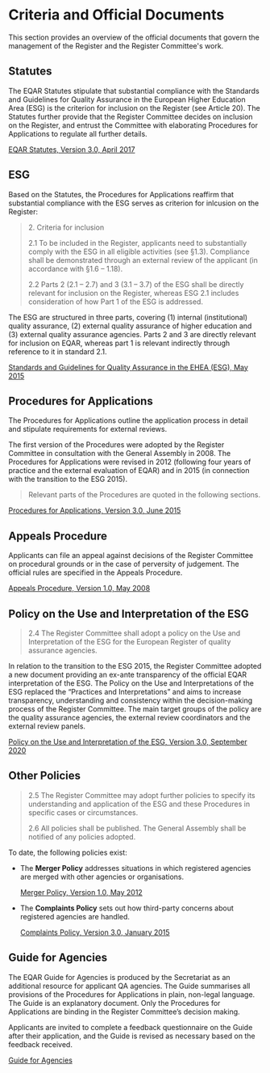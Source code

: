 # Criteria and Official Documents

This section provides an overview of the official documents that govern the management of the Register and the Register Committee's work.

## Statutes

The EQAR Statutes stipulate that substantial compliance with the Standards and Guidelines for Quality Assurance in the European Higher Education Area (ESG) is the criterion for inclusion on the Register (see Article 20). The Statutes further provide that the Register Committee decides on inclusion on the Register, and entrust the Committee with elaborating Procedures for Applications to regulate all further details.

[EQAR Statutes, Version 3.0, April 2017](https://www.eqar.eu/about/official-documents/#statutes-articles-of-association)

## ESG

Based on the Statutes, the Procedures for Applications reaffirm that substantial compliance with the ESG serves as criterion for inlcusion on the Register:

> 2\. Criteria for inclusion
> 
> 2.1 To be included in the Register, applicants need to substantially comply with the ESG in all eligible activities (see §1.3). Compliance shall be demonstrated through an external review of the applicant (in accordance with §1.6 – 1.18).
> 
> 2.2 Parts 2 (2.1 – 2.7) and 3 (3.1 – 3.7) of the ESG shall be directly relevant for inclusion on the Register, whereas ESG 2.1 includes consideration of how Part 1 of the ESG is addressed.

The ESG are structured in three parts, covering (1) internal (institutional) quality assurance, (2) external quality assurance of higher education and (3) external quality assurance agencies. Parts 2 and 3 are directly relevant for inclusion on EQAR, whereas part 1 is relevant indirectly through reference to it in standard 2.1.

[Standards and Guidelines for Quality Assurance in the EHEA (ESG), May 2015](https://www.eqar.eu/kb/esg/)

## Procedures for Applications

The Procedures for Applications outline the application process in detail and stipulate requirements for external reviews.

The first version of the Procedures were adopted by the Register Committee in consultation with the General Assembly in 2008. The Procedures for Applications were revised in 2012 (following four years of practice and the external evaluation of EQAR) and in 2015 (in connection with the transition to the ESG 2015).

> Relevant parts of the Procedures are quoted in the following sections.

[Procedures for Applications, Version 3.0, June 2015](https://www.eqar.eu/about/official-documents/#procedures-for-applications)

## Appeals Procedure

Applicants can file an appeal against decisions of the Register Committee on procedural grounds or in the case of perversity of judgement. The official rules are specified in the Appeals Procedure.

[Appeals Procedure, Version 1.0, May 2008](https://www.eqar.eu/about/official-documents/#appeals-procedure)

## Policy on the Use and Interpretation of the ESG

> 2.4 The Register Committee shall adopt a policy on the Use and Interpretation of the ESG for the European Register of quality assurance agencies.

In relation to the transition to the ESG 2015, the Register Committee adopted a new document providing an ex-ante transparency of the official EQAR interpretation of the ESG. The Policy on the Use and Interpretations of the ESG replaced the “Practices and Interpretations” and aims to increase transparency, understanding and consistency within the decision-making process of the Register Committee. The main target groups of the policy are the quality assurance agencies, the external review coordinators and the external review panels.

[Policy on the Use and Interpretation of the ESG, Version 3.0, September 2020](https://www.eqar.eu/about/official-documents/#use-and-interpretation-of-the-esg)

## Other Policies

> 2.5 The Register Committee may adopt further policies to specify its understanding and application of the ESG and these Procedures in specific cases or circumstances.
>
> 2.6 All policies shall be published. The General Assembly shall be notified of any policies adopted.

To date, the following policies exist:

 -  The **Merger Policy** addresses situations in which registered agencies are merged with other agencies or organisations.

    [Merger Policy, Version 1.0, May 2012](https://www.eqar.eu/about/official-documents/#merger-policy)

 -  The **Complaints Policy** sets out how third-party concerns about registered agencies are handled.

    [Complaints Policy, Version 3.0, January 2015](https://www.eqar.eu/about/official-documents/#complaints-policy)

## Guide for Agencies

The EQAR Guide for Agencies is produced by the Secretariat as an additional resource for applicant QA agencies. The Guide summarises all provisions of the Procedures for Applications in plain, non-legal language. The Guide is an explanatory document. Only the Procedures for Applications are binding in the Register Committee’s decision making.

Applicants are invited to complete a feedback questionnaire on the Guide after their application, and the Guide is revised as necessary based on the feedback received.

[Guide for Agencies](https://www.eqar.eu/register/guide-for-agencies/)

